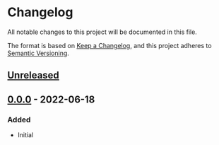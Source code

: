 # Changelog
All notable changes to this project will be documented in this file.

The format is based on [Keep a Changelog](https://keepachangelog.com/en/1.0.0/),
and this project adheres to [Semantic Versioning](https://semver.org/spec/v2.0.0.html).

## [Unreleased]

## [0.0.0] - 2022-06-18
### Added
- Initial

[Unreleased]: https://github.com/ArtemNikolaev/task-permutations/compare/v0.0.0...HEAD
[0.0.0]: https://github.com/ArtemNikolaev/task-permutations/releases/v0.0.0